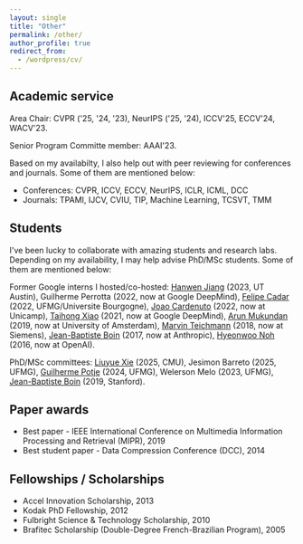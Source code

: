 ```yaml
---
layout: single
title: "Other"
permalink: /other/
author_profile: true
redirect_from:
  - /wordpress/cv/
---
```


## Academic service

Area Chair: CVPR ('25, '24, '23), NeurIPS ('25, '24), ICCV'25, ECCV'24, WACV'23.

Senior Program Committe member: AAAI'23.

Based on my availabilty, I also help out with peer reviewing for conferences and
journals. Some of them are mentioned below:

* Conferences: CVPR, ICCV, ECCV, NeurIPS, ICLR, ICML, DCC
* Journals: TPAMI, IJCV, CVIU, TIP, Machine Learning, TCSVT, TMM

## Students

I've been lucky to collaborate with amazing students and research labs. Depending on my availability, I may help advise PhD/MSc students. Some of them are mentioned below:

Former Google interns I hosted/co-hosted: [Hanwen Jiang](https://hwjiang1510.github.io/) (2023, UT Austin), Guilherme Perrotta (2022, now at Google DeepMind), [Felipe Cadar](https://eucadar.com/) (2022, UFMG/Universite Bourgogne), [Joao Cardenuto](https://scholar.google.com/citations?user=sEKE5nMAAAAJ) (2022, now at Unicamp), [Taihong Xiao](https://prinsphield.github.io/) (2021, now at Google DeepMind), [Arun Mukundan](https://scholar.google.com/citations?user=co2dwSoAAAAJ) (2019, now at University of Amsterdam), [Marvin Teichmann](https://scholar.google.de/citations?user=I-ztKQsAAAAJ) (2018, now at Siemens), [Jean-Baptiste Boin](https://jbboin.github.io/) (2017, now at Anthropic), [Hyeonwoo Noh](https://hyeonwoonoh.github.io/) (2016, now at OpenAI).

PhD/MSc committees: [Liuyue Xie](https://louisexie.simple.ink/) (2025, CMU), Jesimon Barreto (2025, UFMG), [Guilherme Potje](https://guipotje.github.io/) (2024, UFMG), Welerson Melo (2023, UFMG), [Jean-Baptiste Boin](https://jbboin.github.io/) (2019, Stanford).

## Paper awards

* Best paper - IEEE International Conference on Multimedia Information Processing and Retrieval (MIPR), 2019
* Best student paper - Data Compression Conference (DCC), 2014

## Fellowships / Scholarships

* Accel Innovation Scholarship, 2013
* Kodak PhD Fellowship, 2012
* Fulbright Science & Technology Scholarship, 2010
* Brafitec Scholarship (Double-Degree French-Brazilian Program), 2005
